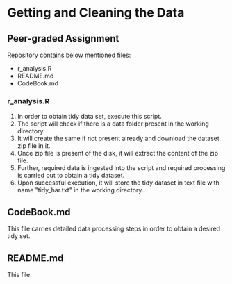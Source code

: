 # Getting and Cleaning the Data
## Peer-graded Assignment

Repository contains below mentioned files:

- r_analysis.R  
- README.md  
- CodeBook.md  

### r_analysis.R
1. In order to obtain tidy data set, execute this script.
2. The script will check if there is a data folder present in the working directory.
3. It will create the same if not present already and download the dataset zip file in it.
4. Once zip file is present of the disk, it will extract the content of the zip file.
5. Further, required data is ingested into the script and required processing is carried out to obtain a tidy dataset.
6. Upon successful execution, it will store the tidy dataset in text file with name "tidy_har.txt" in the working directory.

## CodeBook.md
This file carries detailed data processing steps in order to obtain a desired tidy set.

## README.md
This file.